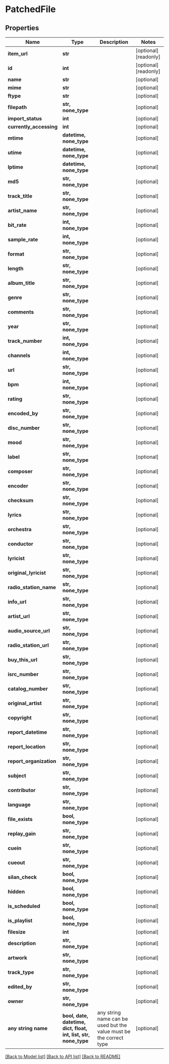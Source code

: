 # PatchedFile


## Properties
Name | Type | Description | Notes
------------ | ------------- | ------------- | -------------
**item_url** | **str** |  | [optional] [readonly] 
**id** | **int** |  | [optional] [readonly] 
**name** | **str** |  | [optional] 
**mime** | **str** |  | [optional] 
**ftype** | **str** |  | [optional] 
**filepath** | **str, none_type** |  | [optional] 
**import_status** | **int** |  | [optional] 
**currently_accessing** | **int** |  | [optional] 
**mtime** | **datetime, none_type** |  | [optional] 
**utime** | **datetime, none_type** |  | [optional] 
**lptime** | **datetime, none_type** |  | [optional] 
**md5** | **str, none_type** |  | [optional] 
**track_title** | **str, none_type** |  | [optional] 
**artist_name** | **str, none_type** |  | [optional] 
**bit_rate** | **int, none_type** |  | [optional] 
**sample_rate** | **int, none_type** |  | [optional] 
**format** | **str, none_type** |  | [optional] 
**length** | **str, none_type** |  | [optional] 
**album_title** | **str, none_type** |  | [optional] 
**genre** | **str, none_type** |  | [optional] 
**comments** | **str, none_type** |  | [optional] 
**year** | **str, none_type** |  | [optional] 
**track_number** | **int, none_type** |  | [optional] 
**channels** | **int, none_type** |  | [optional] 
**url** | **str, none_type** |  | [optional] 
**bpm** | **int, none_type** |  | [optional] 
**rating** | **str, none_type** |  | [optional] 
**encoded_by** | **str, none_type** |  | [optional] 
**disc_number** | **str, none_type** |  | [optional] 
**mood** | **str, none_type** |  | [optional] 
**label** | **str, none_type** |  | [optional] 
**composer** | **str, none_type** |  | [optional] 
**encoder** | **str, none_type** |  | [optional] 
**checksum** | **str, none_type** |  | [optional] 
**lyrics** | **str, none_type** |  | [optional] 
**orchestra** | **str, none_type** |  | [optional] 
**conductor** | **str, none_type** |  | [optional] 
**lyricist** | **str, none_type** |  | [optional] 
**original_lyricist** | **str, none_type** |  | [optional] 
**radio_station_name** | **str, none_type** |  | [optional] 
**info_url** | **str, none_type** |  | [optional] 
**artist_url** | **str, none_type** |  | [optional] 
**audio_source_url** | **str, none_type** |  | [optional] 
**radio_station_url** | **str, none_type** |  | [optional] 
**buy_this_url** | **str, none_type** |  | [optional] 
**isrc_number** | **str, none_type** |  | [optional] 
**catalog_number** | **str, none_type** |  | [optional] 
**original_artist** | **str, none_type** |  | [optional] 
**copyright** | **str, none_type** |  | [optional] 
**report_datetime** | **str, none_type** |  | [optional] 
**report_location** | **str, none_type** |  | [optional] 
**report_organization** | **str, none_type** |  | [optional] 
**subject** | **str, none_type** |  | [optional] 
**contributor** | **str, none_type** |  | [optional] 
**language** | **str, none_type** |  | [optional] 
**file_exists** | **bool, none_type** |  | [optional] 
**replay_gain** | **str, none_type** |  | [optional] 
**cuein** | **str, none_type** |  | [optional] 
**cueout** | **str, none_type** |  | [optional] 
**silan_check** | **bool, none_type** |  | [optional] 
**hidden** | **bool, none_type** |  | [optional] 
**is_scheduled** | **bool, none_type** |  | [optional] 
**is_playlist** | **bool, none_type** |  | [optional] 
**filesize** | **int** |  | [optional] 
**description** | **str, none_type** |  | [optional] 
**artwork** | **str, none_type** |  | [optional] 
**track_type** | **str, none_type** |  | [optional] 
**edited_by** | **str, none_type** |  | [optional] 
**owner** | **str, none_type** |  | [optional] 
**any string name** | **bool, date, datetime, dict, float, int, list, str, none_type** | any string name can be used but the value must be the correct type | [optional]

[[Back to Model list]](../README.md#documentation-for-models) [[Back to API list]](../README.md#documentation-for-api-endpoints) [[Back to README]](../README.md)



